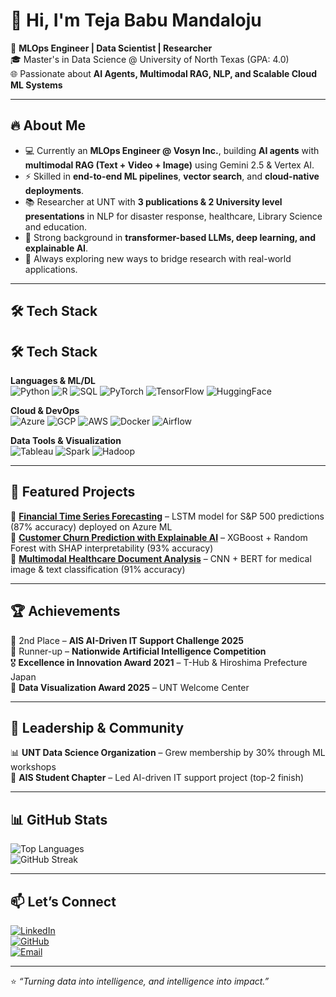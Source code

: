 # 👋 Hi, I'm Teja Babu Mandaloju  

🚀 **MLOps Engineer | Data Scientist | Researcher**  
🎓 Master's in Data Science @ University of North Texas (GPA: 4.0)  
🌐 Passionate about **AI Agents, Multimodal RAG, NLP, and Scalable Cloud ML Systems**  

---

## 🔥 About Me  
- 💻 Currently an **MLOps Engineer @ Vosyn Inc.**, building **AI agents** with **multimodal RAG (Text + Video + Image)** using Gemini 2.5 & Vertex AI.  
- ⚡ Skilled in **end-to-end ML pipelines**, **vector search**, and **cloud-native deployments**.  
- 📚 Researcher at UNT with **3 publications & 2 University level presentations** in NLP for disaster response, healthcare, Library Science and education.  
- 🧠 Strong background in **transformer-based LLMs, deep learning, and explainable AI**.  
- 🌱 Always exploring new ways to bridge research with real-world applications.  

---

## 🛠️ Tech Stack  

## 🛠️ Tech Stack  

**Languages & ML/DL**  
![Python](https://img.shields.io/badge/Python-3776AB?style=for-the-badge&logo=python&logoColor=white) ![R](https://img.shields.io/badge/R-276DC3?style=for-the-badge&logo=r&logoColor=white) ![SQL](https://img.shields.io/badge/SQL-FF4500?style=for-the-badge&logo=postgresql&logoColor=white) ![PyTorch](https://img.shields.io/badge/PyTorch-EE4C2C?style=for-the-badge&logo=pytorch&logoColor=white) ![TensorFlow](https://img.shields.io/badge/TensorFlow-FF6F00?style=for-the-badge&logo=tensorflow&logoColor=white) ![HuggingFace](https://img.shields.io/badge/HuggingFace-FFD21E?style=for-the-badge&logo=huggingface&logoColor=black)  

**Cloud & DevOps**  
![Azure](https://img.shields.io/badge/Azure-0078D4?style=for-the-badge&logo=microsoftazure&logoColor=white) ![GCP](https://img.shields.io/badge/GCP-4285F4?style=for-the-badge&logo=googlecloud&logoColor=white) ![AWS](https://img.shields.io/badge/AWS-232F3E?style=for-the-badge&logo=amazonaws&logoColor=white) ![Docker](https://img.shields.io/badge/Docker-2496ED?style=for-the-badge&logo=docker&logoColor=white) ![Airflow](https://img.shields.io/badge/Airflow-017CEE?style=for-the-badge&logo=apacheairflow&logoColor=white)  

**Data Tools & Visualization**  
![Tableau](https://img.shields.io/badge/Tableau-E97627?style=for-the-badge&logo=tableau&logoColor=white) ![Spark](https://img.shields.io/badge/Spark-E25A1C?style=for-the-badge&logo=apachespark&logoColor=white) ![Hadoop](https://img.shields.io/badge/Hadoop-66CCFF?style=for-the-badge&logo=apachehadoop&logoColor=black)  


---

## 📂 Featured Projects  
🔹 **[Financial Time Series Forecasting](#)** – LSTM model for S&P 500 predictions (87% accuracy) deployed on Azure ML  
🔹 **[Customer Churn Prediction with Explainable AI](#)** – XGBoost + Random Forest with SHAP interpretability (93% accuracy)  
🔹 **[Multimodal Healthcare Document Analysis](#)** – CNN + BERT for medical image & text classification (91% accuracy)  

---

## 🏆 Achievements  
🏅 2nd Place – **AIS AI-Driven IT Support Challenge 2025**  
🥈 Runner-up – **Nationwide Artificial Intelligence Competition**  
🎖️ **Excellence in Innovation Award 2021** – T-Hub & Hiroshima Prefecture Japan  
🎨 **Data Visualization Award 2025** – UNT Welcome Center  

---

## 🤝 Leadership & Community  
📊 **UNT Data Science Organization** – Grew membership by 30% through ML workshops  
🧠 **AIS Student Chapter** – Led AI-driven IT support project (top-2 finish)  

---

## 📊 GitHub Stats  

![Top Languages](https://github-readme-stats.vercel.app/api/top-langs/?username=TechWhizGenius&layout=compact&theme=radical)  
![GitHub Streak](https://streak-stats.demolab.com?user=TechWhizGenius&theme=radical&border_radius=5)  

---

## 📫 Let’s Connect  

[![LinkedIn](https://img.shields.io/badge/LinkedIn-0077B5?style=for-the-badge&logo=linkedin&logoColor=white)](https://linkedin.com/in/teja-mandaloju)  
[![GitHub](https://img.shields.io/badge/GitHub-100000?style=for-the-badge&logo=github&logoColor=white)](https://github.com/TechWhizGenius)  
[![Email](https://img.shields.io/badge/Email-D14836?style=for-the-badge&logo=gmail&logoColor=white)](mailto:teja.mandaloju1512@gmail.com)  

---

⭐️ *“Turning data into intelligence, and intelligence into impact.”*  
